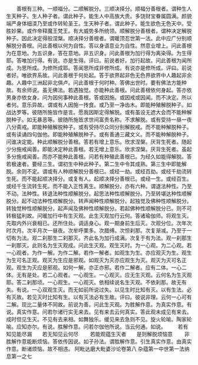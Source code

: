 <!-- { "loadSidebar": true } -->
　　善根有三种。一顺福分。二顺解脱分。三顺决择分。顺福分善根者。谓种生人生天种子。生人种子者。谓此种子。能生人中高族大贵。多饶财宝眷属圆满。颜貌端严身体细渜乃至或作转轮圣王。生天种子者。谓此种子。能生欲色无色天中。受胜妙果。或作帝释魔王梵王。有大威势多所统领。顺解脱分善根者。谓种决定解脱种子。因此决定得般涅槃。顺决择分善根者。谓暖顶忍世第一法。此中应广分别顺解脱分善根。问此善根以何为自性。答以身语意业为自性。然意业增上。问此善根为在意地。为五识身。答在意地。非五识身。问此善根为加行得为离染得。为生得耶。答唯加行得。有说。亦是生得。评曰。前说者好。加行起故。问此善根为闻所成。为思所成。为修所成耶。答闻思所成非修所成。有说亦是修所成。评曰。前说者好。唯欲界系故。问此善根于何处起。答于欲界起非色无色界欲界中人趣起非余趣。人趣中三洲起非北俱卢。问此善根于何时种。答佛出世时。要有佛法方能种故。有余师说。虽无佛法。若遇独觉。亦能种此善根。问此善根依何身起。答亦依男身亦依女身。问为因何事种此善根。答或因施。或因戒或因闻。而不决定。所以者何。意乐异故。谓或有人因施一抟食。或乃至一净齿木。即能种殖解脱种子。如战达罗等。彼随所施皆作是言。愿我因斯定得解脱。或有虽设无遮大会而不能种解脱种子。如无暴恶等。彼随所施皆求世间富贵名称。不求解脱。或有受持一昼一夜八分斋戒。即能种殖解脱种子。或有受持尽众同分别解脱戒。而不能种解脱种子。或有读诵四句伽他。即能种殖解脱种子。或有善通三藏文义。而不能种解脱种子。问谁决定能。种此顺解脱分善根。答若有增上意乐。欣求涅槃。厌背生死者。随起少分施戒闻善。即能决定种此善根。若无增上意乐。欣求涅槃。厌背生死者。虽起多分施戒闻善。而亦不能种此善根。问若有种殖此善根已。为经久如能得解脱。答若极速者。要经三生。谓初生中种此种子。第二生中令其成熟。第三生中即能解脱。余则不定。谓或有人种顺解脱分善根已。或经一劫。或经百劫。或经千劫流转生死。而不能起顺决择分。或复有人。起顺决择分善根已。或经一生。或经百生。或经千生流转生死。而不能入正性离生。顺解脱分。亦有六种。谓退法种性。乃至不动。法种性。转退法种性顺解脱分。起思法种性顺解脱分。乃至转堪达种性顺解脱分。起不动法种性顺解脱分。转声闻种性顺解脱分。起独觉及佛种性顺解脱分。转独觉种性顺解脱分。起声闻及佛种性顺解脱分。若起佛种性顺解脱分已。则不可转极猛利故。问暖加行中有生灭观。此生灭观加行云何。答诸瑜伽师。将观生灭。先取内外兴衰相已。还所住处。调适身心。观一期身前生后灭。次观分位。次年次时次月。次半月次一昼夜。次牟呼栗多。次腊缚。次怛刹那。次复渐减。乃至于一切有为法。观二刹那生二刹那灭。齐此名为加行成满。次复于有为法。观一刹那生一刹那灭。此则名为生灭观成。问此生灭观。观生灭时。为一心观。为二心观。若一心观者。为作一解。为作二解。若作一解者。如观生为生。亦应观灭为生。观生为生可名正观。观灭为生应是邪观。如观灭为灭亦应观生为灭。观灭为灭可名正观。观生为灭应是邪观。如何一解。亦正亦邪。若作二解者。应有二体。一心二体。无有是处。若二心观者。一心观生。一心观灭。应无生灭观。云何名为生灭观耶。答二刹那顷。一心观生。一心观灭。依相续说名生灭观。不依刹那。故无有失。有说。一心双观生灭。而无如前所说过失。以见生时比知有灭。以有生法。必有灭故。若见灭时比知有生。以有灭法必有生故。评曰。彼说非理。云何一心可有二解。现比二量体不同故。前说为善。问此生灭观。为胜解作意。为真实作意。有说。真实作意。问若尔诸行实无来去。见有来去云何真实。答此观未成见有来去。成时但见生灭。不见有去来相。如舞独乐。缓见来去急则不见。旋火轮喻。陶家轮喻。应知亦尔。有说。胜解作意。问若尔伽他所说。当云何通。如说。
　　若有知见能尽漏　　若无知见云何尽
　　若能观蕴生灭者　　是则解脱烦恼意
　　非胜解作意能断烦恼。答依传因说。如子孙法。谓胜解作意。引生真实作意。由真实作意。断诸烦恼。故不相违。
阿毗达磨大毗婆沙论卷第八
杂蕴第一中世第一法纳息第一之七
